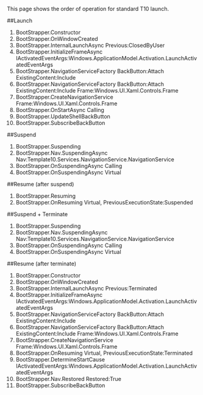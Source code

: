 This page shows the order of operation for standard T10 launch.

##Launch
1. BootStrapper.Constructor 
1. BootStrapper.OnWindowCreated 
1. BootStrapper.InternalLaunchAsync Previous:ClosedByUser
1. BootStrapper.InitializeFrameAsync IActivatedEventArgs:Windows.ApplicationModel.Activation.LaunchActivatedEventArgs
1. BootStrapper.NavigationServiceFactory BackButton:Attach ExistingContent:Include
1. BootStrapper.NavigationServiceFactory BackButton:Attach ExistingContent:Include Frame:Windows.UI.Xaml.Controls.Frame
1. BootStrapper.CreateNavigationService Frame:Windows.UI.Xaml.Controls.Frame
1. BootStrapper.OnStartAsync Calling
1. BootStrapper.UpdateShellBackButton 
1. BootStrapper.SubscribeBackButton 

##Suspend
1. BootStrapper.Suspending 
1. BootStrapper.Nav.SuspendingAsync Nav:Template10.Services.NavigationService.NavigationService
1. BootStrapper.OnSuspendingAsync Calling
1. BootStrapper.OnSuspendingAsync Virtual

##Resume (after suspend)
1. BootStrapper.Resuming 
1. BootStrapper.OnResuming Virtual, PreviousExecutionState:Suspended

##Suspend + Terminate
1. BootStrapper.Suspending 
1. BootStrapper.Nav.SuspendingAsync Nav:Template10.Services.NavigationService.NavigationService
1. BootStrapper.OnSuspendingAsync Calling
1. BootStrapper.OnSuspendingAsync Virtual

##Resume (after terminate)
1. BootStrapper.Constructor 
1. BootStrapper.OnWindowCreated 
1. BootStrapper.InternalLaunchAsync Previous:Terminated
1. BootStrapper.InitializeFrameAsync IActivatedEventArgs:Windows.ApplicationModel.Activation.LaunchActivatedEventArgs
1. BootStrapper.NavigationServiceFactory BackButton:Attach ExistingContent:Include
1. BootStrapper.NavigationServiceFactory BackButton:Attach ExistingContent:Include Frame:Windows.UI.Xaml.Controls.Frame
1. BootStrapper.CreateNavigationService Frame:Windows.UI.Xaml.Controls.Frame
1. BootStrapper.OnResuming Virtual, PreviousExecutionState:Terminated
1. BootStrapper.DetermineStartCause IActivatedEventArgs:Windows.ApplicationModel.Activation.LaunchActivatedEventArgs
1. BootStrapper.Nav.Restored Restored:True
1. BootStrapper.SubscribeBackButton